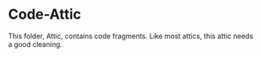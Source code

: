 # Code-Attic
This folder, Attic, contains code fragments. Like most attics, this attic needs a good cleaning.
